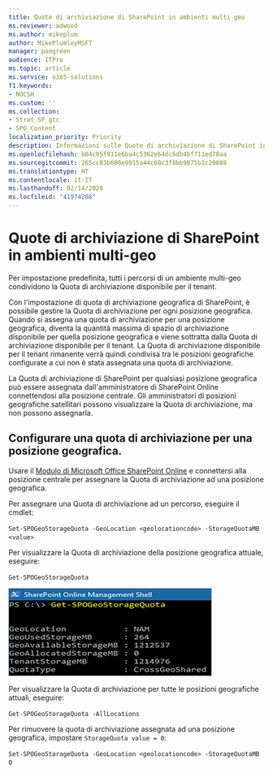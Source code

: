 ```yaml
---
title: Quote di archiviazione di SharePoint in ambienti multi-geo
ms.reviewer: adwood
ms.author: mikeplum
author: MikePlumleyMSFT
manager: pamgreen
audience: ITPro
ms.topic: article
ms.service: o365-solutions
f1.keywords:
- NOCSH
ms.custom: ''
ms.collection:
- Strat_SP_gtc
- SPO_Content
localization_priority: Priority
description: Informazioni sulle Quote di archiviazione di SharePoint in ambienti multi-geo.
ms.openlocfilehash: b04c05f911e6ba4c5362e64dc6db4bf711ed78aa
ms.sourcegitcommit: 265cc03b600e9015a44c60c3f8bb9075b1c20888
ms.translationtype: HT
ms.contentlocale: it-IT
ms.lasthandoff: 02/14/2020
ms.locfileid: "41974208"
---
```

# <a name="sharepoint-storage-quotas-in-multi-geo-environments"></a>Quote di archiviazione di SharePoint in ambienti multi-geo

Per impostazione predefinita, tutti i percorsi di un ambiente multi-geo condividono la Quota di archiviazione disponibile per il tenant.

Con l'impostazione di quota di archiviazione geografica di SharePoint, è possibile gestire la Quota di archiviazione per ogni posizione geografica. Quando si assegna una quota di archiviazione per una posizione geografica, diventa la quantità massima di spazio di archiviazione disponibile per quella posizione geografica e viene sottratta dalla Quota di archiviazione disponibile per il tenant. La Quota di archiviazione disponibile per il tenant rimanente verrà quindi condivisa tra le posizioni geografiche configurate a cui non è stata assegnata una quota di archiviazione.

La Quota di archiviazione di SharePoint per qualsiasi posizione geografica può essere assegnata dall'amministratore di SharePoint Online connettendosi alla posizione centrale. Gli amministratori di posizioni geografiche satellitari possono visualizzare la Quota di archiviazione, ma non possono assegnarla.

## <a name="configure-a-storage-quota-for-a-geo-location"></a>Configurare una quota di archiviazione per una posizione geografica.

Usare il [Modulo di Microsoft Office SharePoint Online](https://www.microsoft.com/download/details.aspx?id=35588 ) e connettersi alla posizione centrale per assegnare la Quota di archiviazione ad una posizione geografica. 

Per assegnare una Quota di archiviazione ad un percorso, eseguire il cmdlet:

`Set-SPOGeoStorageQuota -GeoLocation <geolocationcode> -StorageQuotaMB <value>`

Per visualizzare la Quota di archiviazione della posizione geografica attuale, eseguire:

`Get-SPOGeoStorageQuota`

![Schermata della finestra di PowerShell che mostra il cmdlet Get-SPOGeoStorageQuota](media/multi-geo-storage-quota.png)

Per visualizzare la Quota di archiviazione per tutte le posizioni geografiche attuali, eseguire:

`Get-SPOGeoStorageQuota -AllLocations`

Per rimuovere la quota di archiviazione assegnata ad una posizione geografica, impostare `StorageQuota value = 0`:

`Set-SPOGeoStorageQuota -GeoLocation <geolocationcode> -StorageQuotaMB 0`
